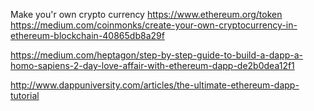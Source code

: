 Make you'r own crypto currency https://www.ethereum.org/token
https://medium.com/coinmonks/create-your-own-cryptocurrency-in-ethereum-blockchain-40865db8a29f


https://medium.com/heptagon/step-by-step-guide-to-build-a-dapp-a-homo-sapiens-2-day-love-affair-with-ethereum-dapp-de2b0dea12f1


http://www.dappuniversity.com/articles/the-ultimate-ethereum-dapp-tutorial
